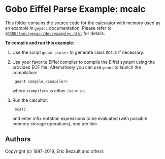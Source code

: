 ﻿# Gobo Eiffel Parse Example: mcalc

This folder contains the source code for the calculator with memory
used as an example in `geyacc` documentation.
Please refer to
[`$GOBO/tool/geyacc/doc/examples.html`](https://www.gobosoft.com/eiffel/gobo/tool/geyacc/doc/examples.html)
for details.

**To compile and run this example:**

1. Use the script `geant parser` to generate class `MCALC` if necessary.

2. Use your favorite Eiffel compiler to compile the Eiffel system using
   the provided ECF file. Alternatively you can use `geant` to launch
   the compilation:
   
        geant compile_<compiler>
       
    where `<compiler>` is either `ise` or `ge`.

3. Run the calcultor:

        mcalc

    and enter infix notation expressions to be evaluated (with possible
    memory storage operations), one per line.

## Authors

Copyright (c) 1997-2019, Eric Bezault and others
